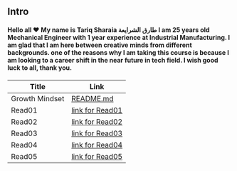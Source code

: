 ## **Intro**

#### Hello all :heart: My name is Tariq Sharaia طارق الشرايعة I am 25 years old Mechanical Engineer with 1 year experience at Industrial Manufacturing. I am glad that I am here between creative minds from different backgrounds. one of the reasons why I am taking this course is because I am looking to a career shift in the near future in tech field.  I wish good luck to all, thank you.

| Title      | Link |
| ----------- | ----------- |
| Growth Mindset      |   [README.md](https://tareq-zeyad.github.io/Reading-Notes/GrowthMindset)      |
| Read01   |   [link for Read01](https://tareq-zeyad.github.io/Reading-Notes/Read01) |
| Read02   |   [link for Read02](https://tareq-zeyad.github.io/Reading-Notes/Read02) |
| Read03 | [link for Read03](https://tareq-zeyad.github.io/Reading-Notes/Read03)
| Read04 | [link for Read04](https://tareq-zeyad.github.io/Reading-Notes/Read04)
| Read05 | [link for Read05](https://tareq-zeyad.github.io/Reading-Notes/Read05)

